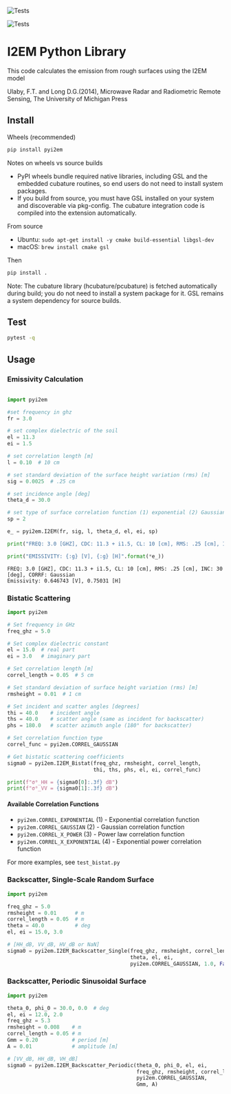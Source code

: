 ![Tests](https://github.com/nicksteiner/pyi2em/actions/workflows/tests.yml/badge.svg?branch=master)

![Tests](https://github.com/nicksteiner/pyi2em/actions/workflows/tests.yml/badge.svg?branch=master)

# I2EM Python Library

This code calculates the emission from rough surfaces using the I2EM model          

Ulaby, F.T. and Long D.G.(2014), Microwave Radar and Radiometric Remote Sensing, The University of Michigan Press  

## Install

Wheels (recommended)

```bash
pip install pyi2em
```

Notes on wheels vs source builds

- PyPI wheels bundle required native libraries, including GSL and the embedded cubature routines, so end users do not need to install system packages.
- If you build from source, you must have GSL installed on your system and discoverable via pkg-config. The cubature integration code is compiled into the extension automatically.

From source

- Ubuntu: `sudo apt-get install -y cmake build-essential libgsl-dev`
- macOS: `brew install cmake gsl`

Then

```bash
pip install .
```

Note: The cubature library (hcubature/pcubature) is fetched automatically during
build; you do not need to install a system package for it. GSL remains a system
dependency for source builds.

## Test
```bash
pytest -q
```

## Usage

### Emissivity Calculation

```python
    
import pyi2em

#set frequency in ghz
fr = 3.0

# set complex dielectric of the soil
el = 11.3
ei = 1.5

# set correlation length [m]
l = 0.10  # 10 cm

# set standard deviation of the surface height variation (rms) [m]
sig = 0.0025  # .25 cm

# set incidence angle [deg]
theta_d = 30.0

# set type of surface correlation function (1) exponential (2) Gaussian
sp = 2

e_ = pyi2em.I2EM(fr, sig, l, theta_d, el, ei, sp)

print("FREQ: 3.0 [GHZ], CDC: 11.3 + i1.5, CL: 10 [cm], RMS: .25 [cm], INC: 30 [deg], CORRF: Gaussian")

print("EMISSIVITY: {:g} [V], {:g} [H]".format(*e_))
```
```
FREQ: 3.0 [GHZ], CDC: 11.3 + i1.5, CL: 10 [cm], RMS: .25 [cm], INC: 30 [deg], CORRF: Gaussian
Emissivity: 0.646743 [V], 0.75031 [H]
```

### Bistatic Scattering 

```python
import pyi2em

# Set frequency in GHz
freq_ghz = 5.0

# Set complex dielectric constant
el = 15.0  # real part
ei = 3.0   # imaginary part

# Set correlation length [m]
correl_length = 0.05  # 5 cm

# Set standard deviation of surface height variation (rms) [m]
rmsheight = 0.01  # 1 cm

# Set incident and scatter angles [degrees]
thi = 40.0    # incident angle
ths = 40.0    # scatter angle (same as incident for backscatter)
phs = 180.0   # scatter azimuth angle (180° for backscatter)

# Set correlation function type
correl_func = pyi2em.CORREL_GAUSSIAN

# Get bistatic scattering coefficients
sigma0 = pyi2em.I2EM_Bistat(freq_ghz, rmsheight, correl_length,
                            thi, ths, phs, el, ei, correl_func)

print(f"σ⁰_HH = {sigma0[0]:.3f} dB")
print(f"σ⁰_VV = {sigma0[1]:.3f} dB")
```

#### Available Correlation Functions

- `pyi2em.CORREL_EXPONENTIAL` (1) - Exponential correlation function
- `pyi2em.CORREL_GAUSSIAN` (2) - Gaussian correlation function  
- `pyi2em.CORREL_X_POWER` (3) - Power law correlation function
- `pyi2em.CORREL_X_EXPONENTIAL` (4) - Exponential power correlation function

For more examples, see `test_bistat.py`

### Backscatter, Single-Scale Random Surface

```python
import pyi2em

freq_ghz = 5.0
rmsheight = 0.01      # m
correl_length = 0.05  # m
theta = 40.0          # deg
el, ei = 15.0, 3.0

# [HH_dB, VV_dB, HV_dB or NaN]
sigma0 = pyi2em.I2EM_Backscatter_Single(freq_ghz, rmsheight, correl_length,
                                        theta, el, ei,
                                        pyi2em.CORREL_GAUSSIAN, 1.0, False)
```

### Backscatter, Periodic Sinusoidal Surface

```python
import pyi2em

theta_0, phi_0 = 30.0, 0.0  # deg
el, ei = 12.0, 2.0
freq_ghz = 5.3
rmsheight = 0.008    # m
correl_length = 0.05 # m
Gmm = 0.20           # period [m]
A = 0.01             # amplitude [m]

# [VV_dB, HH_dB, VH_dB]
sigma0 = pyi2em.I2EM_Backscatter_Periodic(theta_0, phi_0, el, ei,
                                          freq_ghz, rmsheight, correl_length,
                                          pyi2em.CORREL_GAUSSIAN,
                                          Gmm, A)
```

